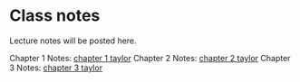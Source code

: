# Class notes

Lecture notes will be posted here.

Chapter 1 Notes: [chapter 1 taylor](https://github.com/j-daniel-csusb/classicalmechanics/blob/master/Resources/Ch1notes.pdf)
Chapter 2 Notes: [chapter 2 taylor](https://github.com/j-daniel-csusb/classicalmechanics/blob/master/Resources/Ch2notes.pdf)
Chapter 3 Notes: [chapter 3 taylor](https://github.com/j-daniel-csusb/classicalmechanics/blob/master/Resources/Ch3notes.pdf)

